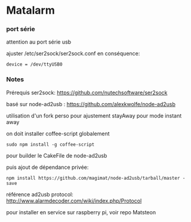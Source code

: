# Matalarm


### port série

attention au port série usb

ajuster /etc/ser2sock/ser2sock.conf en conséquence:

```device = /dev/ttyUSB0```


###  Notes

Prérequis ser2sock: https://github.com/nutechsoftware/ser2sock

basé sur node-ad2usb : https://github.com/alexkwolfe/node-ad2usb

utilisation d'un fork perso pour ajustement stayAway pour mode instant away

on doit installer coffee-script globalement     

```sudo npm install -g coffee-script```

pour builder le CakeFile de node-ad2usb

puis ajout de dépendance privée:

```npm install https://github.com/magimat/node-ad2usb/tarball/master -save```


référence ad2usb protocol:  http://www.alarmdecoder.com/wiki/index.php/Protocol



pour installer en service sur raspberry pi, voir repo Matsteon


